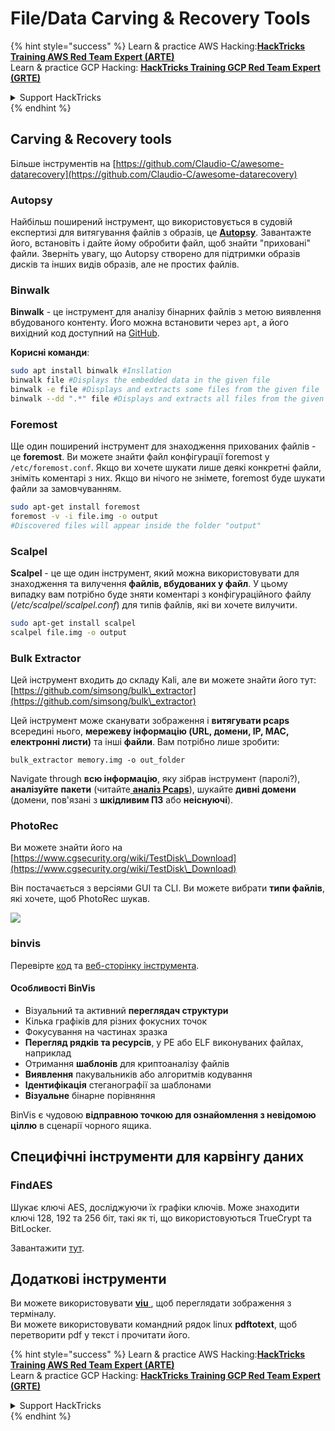 # File/Data Carving & Recovery Tools

{% hint style="success" %}
Learn & practice AWS Hacking:<img src="/.gitbook/assets/arte.png" alt="" data-size="line">[**HackTricks Training AWS Red Team Expert (ARTE)**](https://training.hacktricks.xyz/courses/arte)<img src="/.gitbook/assets/arte.png" alt="" data-size="line">\
Learn & practice GCP Hacking: <img src="/.gitbook/assets/grte.png" alt="" data-size="line">[**HackTricks Training GCP Red Team Expert (GRTE)**<img src="/.gitbook/assets/grte.png" alt="" data-size="line">](https://training.hacktricks.xyz/courses/grte)

<details>

<summary>Support HackTricks</summary>

* Check the [**subscription plans**](https://github.com/sponsors/carlospolop)!
* **Join the** 💬 [**Discord group**](https://discord.gg/hRep4RUj7f) or the [**telegram group**](https://t.me/peass) or **follow** us on **Twitter** 🐦 [**@hacktricks\_live**](https://twitter.com/hacktricks\_live)**.**
* **Share hacking tricks by submitting PRs to the** [**HackTricks**](https://github.com/carlospolop/hacktricks) and [**HackTricks Cloud**](https://github.com/carlospolop/hacktricks-cloud) github repos.

</details>
{% endhint %}

## Carving & Recovery tools

Більше інструментів на [https://github.com/Claudio-C/awesome-datarecovery](https://github.com/Claudio-C/awesome-datarecovery)

### Autopsy

Найбільш поширений інструмент, що використовується в судовій експертизі для витягування файлів з образів, це [**Autopsy**](https://www.autopsy.com/download/). Завантажте його, встановіть і дайте йому обробити файл, щоб знайти "приховані" файли. Зверніть увагу, що Autopsy створено для підтримки образів дисків та інших видів образів, але не простих файлів.

### Binwalk <a href="#binwalk" id="binwalk"></a>

**Binwalk** - це інструмент для аналізу бінарних файлів з метою виявлення вбудованого контенту. Його можна встановити через `apt`, а його вихідний код доступний на [GitHub](https://github.com/ReFirmLabs/binwalk).

**Корисні команди**:
```bash
sudo apt install binwalk #Insllation
binwalk file #Displays the embedded data in the given file
binwalk -e file #Displays and extracts some files from the given file
binwalk --dd ".*" file #Displays and extracts all files from the given file
```
### Foremost

Ще один поширений інструмент для знаходження прихованих файлів - це **foremost**. Ви можете знайти файл конфігурації foremost у `/etc/foremost.conf`. Якщо ви хочете шукати лише деякі конкретні файли, зніміть коментарі з них. Якщо ви нічого не знімете, foremost буде шукати файли за замовчуванням.
```bash
sudo apt-get install foremost
foremost -v -i file.img -o output
#Discovered files will appear inside the folder "output"
```
### **Scalpel**

**Scalpel** - це ще один інструмент, який можна використовувати для знаходження та вилучення **файлів, вбудованих у файл**. У цьому випадку вам потрібно буде зняти коментарі з конфігураційного файлу (_/etc/scalpel/scalpel.conf_) для типів файлів, які ви хочете вилучити.
```bash
sudo apt-get install scalpel
scalpel file.img -o output
```
### Bulk Extractor

Цей інструмент входить до складу Kali, але ви можете знайти його тут: [https://github.com/simsong/bulk\_extractor](https://github.com/simsong/bulk\_extractor)

Цей інструмент може сканувати зображення і **витягувати pcaps** всередині нього, **мережеву інформацію (URL, домени, IP, MAC, електронні листи)** та інші **файли**. Вам потрібно лише зробити:
```
bulk_extractor memory.img -o out_folder
```
Navigate through **всю інформацію**, яку зібрав інструмент (паролі?), **аналізуйте** **пакети** (читайте[ **аналіз Pcaps**](../pcap-inspection/)), шукайте **дивні домени** (домени, пов'язані з **шкідливим ПЗ** або **неіснуючі**).

### PhotoRec

Ви можете знайти його на [https://www.cgsecurity.org/wiki/TestDisk\_Download](https://www.cgsecurity.org/wiki/TestDisk\_Download)

Він постачається з версіями GUI та CLI. Ви можете вибрати **типи файлів**, які хочете, щоб PhotoRec шукав.

![](<../../../.gitbook/assets/image (242).png>)

### binvis

Перевірте [код](https://code.google.com/archive/p/binvis/) та [веб-сторінку інструмента](https://binvis.io/#/).

#### Особливості BinVis

* Візуальний та активний **переглядач структури**
* Кілька графіків для різних фокусних точок
* Фокусування на частинах зразка
* **Перегляд рядків та ресурсів**, у PE або ELF виконуваних файлах, наприклад
* Отримання **шаблонів** для криптоаналізу файлів
* **Виявлення** пакувальників або алгоритмів кодування
* **Ідентифікація** стеганографії за шаблонами
* **Візуальне** бінарне порівняння

BinVis є чудовою **відправною точкою для ознайомлення з невідомою ціллю** в сценарії чорного ящика.

## Специфічні інструменти для карвінгу даних

### FindAES

Шукає ключі AES, досліджуючи їх графіки ключів. Може знаходити ключі 128, 192 та 256 біт, такі як ті, що використовуються TrueCrypt та BitLocker.

Завантажити [тут](https://sourceforge.net/projects/findaes/).

## Додаткові інструменти

Ви можете використовувати [**viu** ](https://github.com/atanunq/viu), щоб переглядати зображення з терміналу.\
Ви можете використовувати командний рядок linux **pdftotext**, щоб перетворити pdf у текст і прочитати його.

{% hint style="success" %}
Learn & practice AWS Hacking:<img src="/.gitbook/assets/arte.png" alt="" data-size="line">[**HackTricks Training AWS Red Team Expert (ARTE)**](https://training.hacktricks.xyz/courses/arte)<img src="/.gitbook/assets/arte.png" alt="" data-size="line">\
Learn & practice GCP Hacking: <img src="/.gitbook/assets/grte.png" alt="" data-size="line">[**HackTricks Training GCP Red Team Expert (GRTE)**<img src="/.gitbook/assets/grte.png" alt="" data-size="line">](https://training.hacktricks.xyz/courses/grte)

<details>

<summary>Support HackTricks</summary>

* Check the [**subscription plans**](https://github.com/sponsors/carlospolop)!
* **Join the** 💬 [**Discord group**](https://discord.gg/hRep4RUj7f) or the [**telegram group**](https://t.me/peass) or **follow** us on **Twitter** 🐦 [**@hacktricks\_live**](https://twitter.com/hacktricks\_live)**.**
* **Share hacking tricks by submitting PRs to the** [**HackTricks**](https://github.com/carlospolop/hacktricks) and [**HackTricks Cloud**](https://github.com/carlospolop/hacktricks-cloud) github repos.

</details>
{% endhint %}
